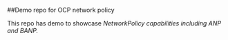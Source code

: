 
##Demo repo for OCP network policy

This repo has demo to showcase _NetworkPolicy capabilities including ANP and BANP._
